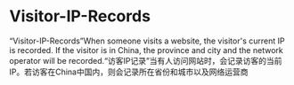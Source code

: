 # Visitor-IP-Records
“Visitor-IP-Records”When someone visits a website, the visitor's current IP is recorded. If the visitor is in China, the province and city and the network operator will be recorded.“访客IP记录”当有人访问网站时，会记录访客的当前IP。若访客在China中国内，则会记录所在省份和城市以及网络运营商
